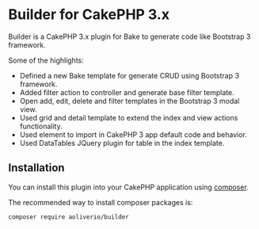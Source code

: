 # Builder for CakePHP 3.x

Builder is a CakePHP 3.x plugin for Bake to generate code like Bootstrap 3 framework. 

Some of the highlights:

- Defined a new Bake template for generate CRUD using Bootstrap 3 framework.
- Added filter action to controller and generate base filter template.
- Open add, edit, delete and filter templates in the Bootstrap 3 modal view.
- Used grid and detail template to extend the index and view actions functionality.
- Used element to import in CakePHP 3 app default code and behavior.
- Used DataTables JQuery plugin for table in the index template.

## Installation

You can install this plugin into your CakePHP application using [composer](http://getcomposer.org).

The recommended way to install composer packages is:

```
composer require aoliverio/builder
```
